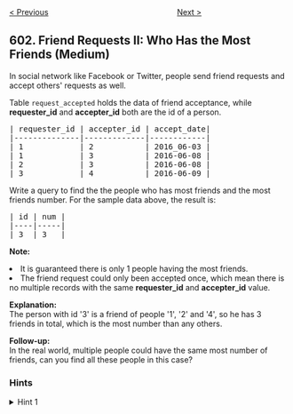 <!--|This file generated by command(leetcode description); DO NOT EDIT.    |-->
<!--+----------------------------------------------------------------------+-->
<!--|@author    Openset <openset.wang@gmail.com>                           |-->
<!--|@link      https://github.com/openset                                 |-->
<!--|@home      https://github.com/openset/leetcode                        |-->
<!--+----------------------------------------------------------------------+-->

[< Previous](https://github.com/openset/leetcode/tree/master/problems/human-traffic-of-stadium "Human Traffic of Stadium")
　　　　　　　　　　　　　　　　
[Next >](https://github.com/openset/leetcode/tree/master/problems/consecutive-available-seats "Consecutive Available Seats")

## 602. Friend Requests II: Who Has the Most Friends (Medium)

In social network like Facebook or Twitter, people send friend requests and accept others' requests as well.</p>
Table <code>request_accepted</code> holds the data of friend acceptance, while <b>requester_id</b> and <b>accepter_id</b> both are the id of a person.
</p>
<pre>
| requester_id | accepter_id | accept_date|
|--------------|-------------|------------|
| 1            | 2           | 2016_06-03 |
| 1            | 3           | 2016-06-08 |
| 2            | 3           | 2016-06-08 |
| 3            | 4           | 2016-06-09 |
</pre>
 
Write a query to find the the people who has most friends and the most friends number. For the sample data above, the result is:
<pre>
| id | num |
|----|-----|
| 3  | 3   |
</pre>
 
<b>Note:</b>
<li>It is guaranteed there is only 1 people having the most friends.</li>
<li>The friend request could only been accepted once, which mean there is no multiple records with the same <b>requester_id</b> and <b>accepter_id</b> value.
</p>
 
<b>Explanation:</b></br>
The person with id '3' is a friend of people '1', '2' and '4', so he has 3 friends in total, which is the most number than any others.</p>
 
<b>Follow-up:</b></br> In the real world, multiple people could have the same most number of friends, can you find all these people in this case?

### Hints
<details>
<summary>Hint 1</summary>
Being friends is bidirectional. If you accept someone's adding friend request, both you and the other person will have one more friend.
</details>
